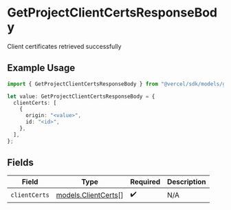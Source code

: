 # GetProjectClientCertsResponseBody

Client certificates retrieved successfully

## Example Usage

```typescript
import { GetProjectClientCertsResponseBody } from "@vercel/sdk/models/getprojectclientcertsop.js";

let value: GetProjectClientCertsResponseBody = {
  clientCerts: [
    {
      origin: "<value>",
      id: "<id>",
    },
  ],
};
```

## Fields

| Field                                            | Type                                             | Required                                         | Description                                      |
| ------------------------------------------------ | ------------------------------------------------ | ------------------------------------------------ | ------------------------------------------------ |
| `clientCerts`                                    | [models.ClientCerts](../models/clientcerts.md)[] | :heavy_check_mark:                               | N/A                                              |